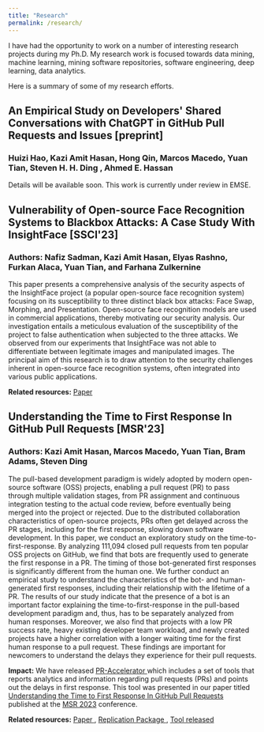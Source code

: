 ```yaml
---
title: "Research"
permalink: /research/
---
```


I have had the opportunity to work on a number of interesting research projects during my Ph.D. My research work is focused towards data mining, machine learning, mining software repositories, software engineering, deep learning, data analytics.

Here is a summary of some of my research efforts.

## An Empirical Study on Developers' Shared Conversations with ChatGPT in GitHub Pull Requests and Issues [preprint]
### Huizi Hao, Kazi Amit Hasan, Hong Qin, Marcos Macedo, Yuan Tian, Steven H. H. Ding , Ahmed E. Hassan

Details will be available soon. This work is currently under review in EMSE. 


## Vulnerability of Open-source Face Recognition Systems to Blackbox Attacks: A Case Study With InsightFace [SSCI'23]
### Authors: Nafiz Sadman, Kazi Amit Hasan, Elyas Rashno, Furkan Alaca, Yuan Tian, and Farhana Zulkernine

This paper presents a comprehensive analysis of the security aspects of the InsightFace project (a popular open-source face recognition system) focusing on its susceptibility to three distinct black box attacks: Face Swap, Morphing, and Presentation. Open-source face recognition models are used in commercial applications, thereby motivating our security analysis. Our investigation entails a meticulous evaluation of the susceptibility of the project to false authentication when subjected to the three attacks. We observed from our experiments that InsightFace was not able to differentiate between legitimate images and manipulated images. The principal aim of this research is to draw attention to the security challenges inherent in open-source face recognition systems, often integrated into various public applications.


**Related resources:** <a href = 'https://ieeexplore.ieee.org/abstract/document/10371801/'> Paper </a>


## Understanding the Time to First Response In GitHub Pull Requests [MSR'23]
### Authors: Kazi Amit Hasan, Marcos Macedo, Yuan Tian, Bram Adams, Steven Ding

The pull-based development paradigm is widely adopted by modern open-source software
(OSS) projects, enabling a pull request (PR) to pass through multiple validation stages, from PR
assignment and continuous integration testing to the actual code review, before eventually being merged
into the project or rejected. Due to the distributed collaboration characteristics of open-source
projects, PRs often get delayed across the PR stages, including for the first response, slowing down
software development. In this paper, we conduct an exploratory study on the time-to-first-response. By analyzing 111,094
closed pull requests from ten popular OSS projects on GitHub, we find that bots are frequently used to
generate the first response in a PR. The timing of those bot-generated first responses is significantly
different from the human one. We further conduct an empirical study to understand the characteristics of
the bot- and human-generated first responses, including their relationship with the lifetime of a PR.
The results of our study indicate that the presence of a bot is an important factor explaining the
time-to-first-response in the pull-based development paradigm and, thus, has to be separately analyzed
from human responses. Moreover, we also find that projects with a low PR success rate, heavy existing
developer team workload, and newly created projects have a higher correlation with a longer waiting time
for the first human response to a pull request. These findings are important for newcomers to understand
the delays they experience for their pull requests.

**Impact:** We have released <a href = 'https://github.com/RISElabQueens/PR-Accelerator'> PR-Accelerator </a> which includes a set of tools that reports analytics and information regarding pull requests (PRs) and points out the delays in first response. This tool was presented in our paper titled [Understanding the Time to First Response In GitHub Pull Requests](https://arxiv.org/abs/2304.08426) published at the [MSR 2023](https://conf.researchr.org/home/msr-2023) conference.

**Related resources:** <a href = 'https://arxiv.org/abs/2304.08426'> Paper </a>, <a href = '#'> Replication Package </a>, <a href = 'https://github.com/RISElabQueens/PR-Accelerator'> Tool released </a>